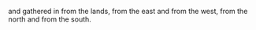 and gathered in from the lands, from the east and from the west, from the north and from the south.
